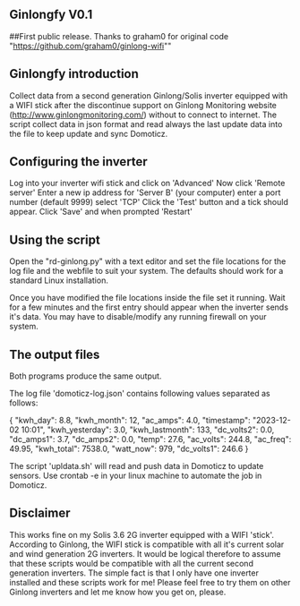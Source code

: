 
## Ginlongfy V0.1
##First public release. Thanks to graham0 for original code "https://github.com/graham0/ginlong-wifi""

## Ginlongfy introduction
Collect data from a second generation Ginlong/Solis inverter equipped with a WIFI stick after the discontinue support on Ginlong
Monitoring website (http://www.ginlongmonitoring.com/) without to connect to internet. The script collect data in json format and read always the last update data into the file to keep update and sync Domoticz.

## Configuring the inverter
Log into your inverter wifi stick and click on 'Advanced'
Now click 'Remote server'
Enter a new ip address for 'Server B' (your computer) enter a port number (default 9999) select 'TCP' 
Click the 'Test' button and a tick should appear.
Click 'Save' and when prompted 'Restart'

## Using the script
Open the "rd-ginlong.py" with a text editor and set the file locations for the log file and the 
webfile to suit your system. The defaults should work for a standard Linux installation. 

Once you have modified the file locations inside the file set it running. Wait for a few minutes and 
the first entry should appear when the inverter sends it's data. You may have to disable/modify any
running firewall on your system.

## The output files
Both programs produce the same output.

The log file 'domoticz-log.json' contains following values separated as follows:

{
    "kwh_day": 8.8, 
    "kwh_month": 12, 
    "ac_amps": 4.0, 
    "timestamp": "2023-12-02 10:01", 
    "kwh_yesterday": 3.0, 
    "kwh_lastmonth": 133, 
    "dc_volts2": 0.0, 
    "dc_amps1": 3.7, 
    "dc_amps2": 0.0, 
    "temp": 27.6, 
    "ac_volts": 244.8, 
    "ac_freq": 49.95, 
    "kwh_total": 7538.0, 
    "watt_now": 979, 
    "dc_volts1": 246.6
}

The script 'upldata.sh' will read and push data in Domoticz to update sensors. Use crontab -e in your linux machine to automate the job in Domoticz.

## Disclaimer
This works fine on my Solis 3.6 2G inverter equipped with a WIFI 'stick'. According to Ginlong, the 
WIFI stick is compatible with all it's current solar and wind generation 2G inverters. It would be
logical therefore to assume that these scripts would be compatible with all the current second
generation inverters. The simple fact is that I only have one inverter installed and these scripts
work for me! Please feel free to try them on other Ginlong inverters and let me know how you get on,
please.



